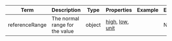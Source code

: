 |Term | Description | Type | Properties | Example | Enum|
| ---| ---| ---| ---| ---| --- |
| referenceRange | The normal range for the value | object | [high](https://phenopacket-schema.readthedocs.io/en/latest/building-blocks.html), [low](https://phenopacket-schema.readthedocs.io/en/latest/building-blocks.html), [unit](./unit.md) |  | NA|
